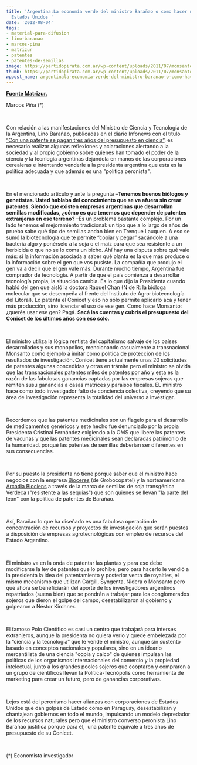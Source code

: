 ```yaml
---
title: 'Argentina:La economía verde del ministro Barañao o como hacer negocios con
  Estados Unidos '
date: '2012-08-04'
tags:
- material-para-difusion
- lino-baranao
- marcos-pina
- matrizur
- patentes
- patentes-de-semillas
image: https://partidopirata.com.ar/wp-content/uploads/2011/07/monsanto-skull-and-bones1.jpg
thumb: https://partidopirata.com.ar/wp-content/uploads/2011/07/monsanto-skull-and-bones1-150x150.jpg
wppost_name: argentinala-economia-verde-del-ministro-baranao-o-como-hacer-negocios-con-estados-unidos
---
```


<strong><a href="http://www.matrizur.org/index.php?option=com_content&amp;view=article&amp;id=22476" target="_blank">Fuente Matrizur.</a></strong>

Marcos Piña (*)

&nbsp;

Con relación a las manifestaciones del Ministro de Ciencia y Tecnología de la Argentina, Lino Barañao, publicadas en el diario Infonews con el título<a href="http://sur.infonews.com/notas/con-una-patente-se-pagan-tres-anos-del-presupuesto-en-ciencia"> “Con una patente se pagan tres años del presupuesto en ciencia”</a>, es necesario realizar algunas reflexiones y aclaraciones alertando a la sociedad y al propio gobierno sobre quienes han tomado el poder de la ciencia y la tecnlogía argentinas dejándola en manos de las corporaciones cerealeras e intentando venderle a la presidenta argentina que esta es la política adecuada y que además es una "política peronista".

&nbsp;

En el mencionado artículo y ante la pregunta –<strong>Tenemos buenos biólogos y genetistas. Usted hablaba del conocimiento que se va afuera sin crear patentes. Siendo que existen empresas argentinas que desarrollan semillas modificadas, ¿cómo es que tenemos que depender de patentes extranjeras en ese terreno?</strong>
–Es un problema bastante complejo. Por un lado tenemos el mejoramiento tradicional: un tipo que a lo largo de años de prueba sabe qué tipo de semillas andan bien en Trenque Lauquen. A eso se sumó la biotecnología que te permite “copiar y pegar” sacándole a una bacteria algo y ponérselo a la soja o el maíz para que sea resistente a un herbicida o que no se lo coma un bicho. Ahí hay una disputa sobre qué vale más: si la información asociada a saber qué planta es la que más produce o la información sobre el gen que vos pusiste. La compañía que produjo el gen va a decir que el gen vale más. Durante mucho tiempo, Argentina fue comprador de tecnología. A partir de que el país comienza a desarrollar tecnología propia, la situación cambia. Es lo que dijo la Presidenta cuando habló del gen que aisló la doctora Raquel Chan (N de R: la bióloga molecular que se desempeña al frente del Instituto de Agro-biotecnología del Litoral). Lo patenta el Conicet y eso no sólo permite aplicarlo acá y tener más producción, sino licenciar el uso de ese gen. Como hace Monsanto: ¿querés usar ese gen? Pagá. <strong>Sacá las cuentas y cubrís el presupuesto del Conicet de los últimos años con eso solo.</strong>

&nbsp;

El ministro utiliza la lógica rentista del capitalismo salvaje de los países desarrollados y sus monopolios, mencionando casualmente a transnacional Monsanto como ejemplo a imitar como política de protección de los resultados de investigación<strong>. </strong>Conicet tiene actualmente unas 20 solicitudes de patentes algunas concedidas y otras en trámite pero el ministro se olvida que las transnacionales patentes miles de patentes por año y esta es la razón de las fabulosas ganancias captadas por las empresas sojeras que remiten susu ganancias a casas matrices y paraisos fiscales. EL ministro hace como todo investigador falto de conciencia colectiva, creyendo que su área de investigación representa la totalidad del universo a investigar.

&nbsp;

Recordemos que las patentes medicinales son un flagelo para el desarrollo de medicamentos genéricos y este hecho fue denunciado por la propia Presidenta Cristinal Fernández exigiendo a la OMS que libere las patentes de vacunas y que las patentes medicinales sean declaradas patrimonio de la humanidad. porqué las patentes de semillas deberían ser diferentes en sus consecuencias.

&nbsp;

Por su puesto la presidenta no tiene porque saber que el ministro hace negocios con la empresa <a href="http://www.bioceres.com.ar/">Bioceres</a> (de Grobocopatel) y la norteamericana <a href="http://www.arcadiabio.com/">Arcadia Biociens</a> a través de la marca de semillas de soja transgénica Verdeca ("resistente a las sequías") que son quienes se llevan "la parte del león" con la política de patentes de Barañao.

&nbsp;

Así, Barañao lo que ha diseñado es una fabulosa operación de concentración de recursos y proyectos de investigación que serán puestos a disposición de empresas agrotecnológicas con empleo de recursos del Estado Argentino.

&nbsp;

El ministro va en la onda de patentar las plantas y para eso debe modificarse la ley de patentes que lo prohíbe, pero para hacerlo le vendió a la presidenta la idea del patentamiento y posterior venta de royalties, el mismo mecanismo que utilizan Cargill, Syngenta, Nidera o Monsanto pero que ahora se beneficiarán del aporte de los investigadores argentinos repatriados (suena bien) que se pondrán a trabajar para los conglomerados sojeros que dieron el golpe del campo, desetabilizaron al gobierno y golpearon a Néstor Kirchner.

&nbsp;

El famoso Polo Científico es casi un centro que trabajará para interses extranjeros, aunque la presidenta no quiera verlo y quede embelezada por la “ciencia y la tecnología” que le vende el ministro, aunque sin sustento basado en conceptos nacionales y populares, sino en un ideario mercantilista de una ciencia "copia y calco" de quienes impulsan las políticas de los organismos internacionales del comercio y la propiedad intelectual, junto a los grandes pooles sojeros que cooptaron y compraron a un grupo de científicos llevan la Política-Tecnópolis como herramienta de marketing para crear un futuro, pero de ganancias corporativas.

&nbsp;

Lejos está del peronismo hacer alianzas con corporaciones de Estados Unidos que dan golpes de Estado como en Paraguay, desestabilizan y chantajean gobiernos en todo el mundo, impulsando un modelo depredador de los recursos naturales pero que el ministro converso peronista Lino Barañao justifica porque para él,  una patente equivale a tres años de presupuesto de su Conicet.

&nbsp;

(*) Economista investigador
